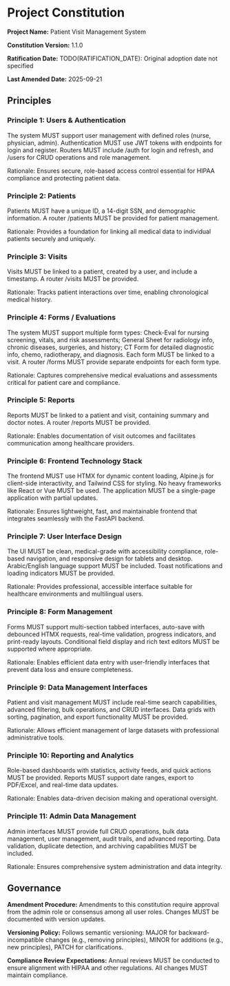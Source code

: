 <!-- Sync Impact Report
Version change: 1.0.0 → 1.1.0
List of modified principles: None
Added sections: Principles 6-11 (Frontend Development)
Removed sections: None
Templates requiring updates: None (no templates exist)
Follow-up TODOs: None
-->

# Project Constitution

**Project Name:** Patient Visit Management System

**Constitution Version:** 1.1.0

**Ratification Date:** TODO(RATIFICATION_DATE): Original adoption date not specified

**Last Amended Date:** 2025-09-21

## Principles

### Principle 1: Users & Authentication
The system MUST support user management with defined roles (nurse, physician, admin). Authentication MUST use JWT tokens with endpoints for login and register. Routers MUST include /auth for login and refresh, and /users for CRUD operations and role management.

Rationale: Ensures secure, role-based access control essential for HIPAA compliance and protecting patient data.

### Principle 2: Patients
Patients MUST have a unique ID, a 14-digit SSN, and demographic information. A router /patients MUST be provided for patient management.

Rationale: Provides a foundation for linking all medical data to individual patients securely and uniquely.

### Principle 3: Visits
Visits MUST be linked to a patient, created by a user, and include a timestamp. A router /visits MUST be provided.

Rationale: Tracks patient interactions over time, enabling chronological medical history.

### Principle 4: Forms / Evaluations
The system MUST support multiple form types: Check-Eval for nursing screening, vitals, and risk assessments; General Sheet for radiology info, chronic diseases, surgeries, and history; CT Form for detailed diagnostic info, chemo, radiotherapy, and diagnosis. Each form MUST be linked to a visit. A router /forms MUST provide separate endpoints for each form type.

Rationale: Captures comprehensive medical evaluations and assessments critical for patient care and compliance.

### Principle 5: Reports
Reports MUST be linked to a patient and visit, containing summary and doctor notes. A router /reports MUST be provided.

Rationale: Enables documentation of visit outcomes and facilitates communication among healthcare providers.

### Principle 6: Frontend Technology Stack
The frontend MUST use HTMX for dynamic content loading, Alpine.js for client-side interactivity, and Tailwind CSS for styling. No heavy frameworks like React or Vue MUST be used. The application MUST be a single-page application with partial updates.

Rationale: Ensures lightweight, fast, and maintainable frontend that integrates seamlessly with the FastAPI backend.

### Principle 7: User Interface Design
The UI MUST be clean, medical-grade with accessibility compliance, role-based navigation, and responsive design for tablets and desktop. Arabic/English language support MUST be included. Toast notifications and loading indicators MUST be provided.

Rationale: Provides professional, accessible interface suitable for healthcare environments and multilingual users.

### Principle 8: Form Management
Forms MUST support multi-section tabbed interfaces, auto-save with debounced HTMX requests, real-time validation, progress indicators, and print-ready layouts. Conditional field display and rich text editors MUST be supported where appropriate.

Rationale: Enables efficient data entry with user-friendly interfaces that prevent data loss and ensure completeness.

### Principle 9: Data Management Interfaces
Patient and visit management MUST include real-time search capabilities, advanced filtering, bulk operations, and CRUD interfaces. Data grids with sorting, pagination, and export functionality MUST be provided.

Rationale: Allows efficient management of large datasets with professional administrative tools.

### Principle 10: Reporting and Analytics
Role-based dashboards with statistics, activity feeds, and quick actions MUST be provided. Reports MUST support date ranges, export to PDF/Excel, and real-time data updates.

Rationale: Enables data-driven decision making and operational oversight.

### Principle 11: Admin Data Management
Admin interfaces MUST provide full CRUD operations, bulk data management, user management, audit trails, and advanced reporting. Data validation, duplicate detection, and archiving capabilities MUST be included.

Rationale: Ensures comprehensive system administration and data integrity.

## Governance

**Amendment Procedure:** Amendments to this constitution require approval from the admin role or consensus among all user roles. Changes MUST be documented with version updates.

**Versioning Policy:** Follows semantic versioning: MAJOR for backward-incompatible changes (e.g., removing principles), MINOR for additions (e.g., new principles), PATCH for clarifications.

**Compliance Review Expectations:** Annual reviews MUST be conducted to ensure alignment with HIPAA and other regulations. All changes MUST maintain compliance.